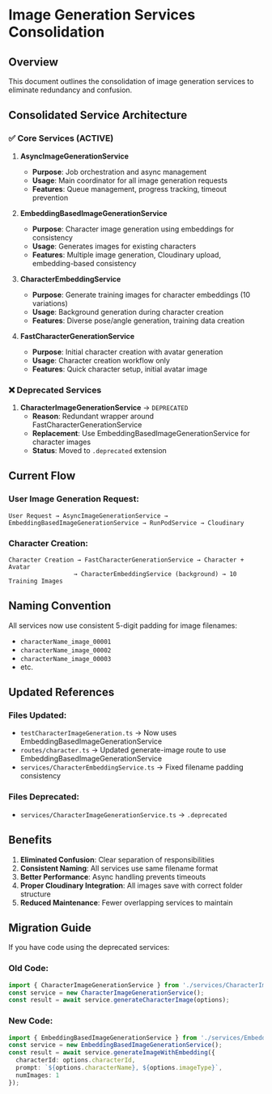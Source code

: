 # Image Generation Services Consolidation

## Overview
This document outlines the consolidation of image generation services to eliminate redundancy and confusion.

## Consolidated Service Architecture

### ✅ **Core Services (ACTIVE)**

1. **AsyncImageGenerationService** 
   - **Purpose**: Job orchestration and async management
   - **Usage**: Main coordinator for all image generation requests
   - **Features**: Queue management, progress tracking, timeout prevention

2. **EmbeddingBasedImageGenerationService**
   - **Purpose**: Character image generation using embeddings for consistency
   - **Usage**: Generates images for existing characters
   - **Features**: Multiple image generation, Cloudinary upload, embedding-based consistency

3. **CharacterEmbeddingService**
   - **Purpose**: Generate training images for character embeddings (10 variations)
   - **Usage**: Background generation during character creation
   - **Features**: Diverse pose/angle generation, training data creation

4. **FastCharacterGenerationService**
   - **Purpose**: Initial character creation with avatar generation
   - **Usage**: Character creation workflow only
   - **Features**: Quick character setup, initial avatar image

### ❌ **Deprecated Services**

1. **CharacterImageGenerationService** → `DEPRECATED`
   - **Reason**: Redundant wrapper around FastCharacterGenerationService
   - **Replacement**: Use EmbeddingBasedImageGenerationService for character images
   - **Status**: Moved to `.deprecated` extension

## Current Flow

### User Image Generation Request:
```
User Request → AsyncImageGenerationService → EmbeddingBasedImageGenerationService → RunPodService → Cloudinary
```

### Character Creation:
```
Character Creation → FastCharacterGenerationService → Character + Avatar
                  → CharacterEmbeddingService (background) → 10 Training Images
```

## Naming Convention

All services now use consistent 5-digit padding for image filenames:
- `characterName_image_00001`
- `characterName_image_00002`
- `characterName_image_00003`
- etc.

## Updated References

### Files Updated:
- `testCharacterImageGeneration.ts` → Now uses EmbeddingBasedImageGenerationService
- `routes/character.ts` → Updated generate-image route to use EmbeddingBasedImageGenerationService
- `services/CharacterEmbeddingService.ts` → Fixed filename padding consistency

### Files Deprecated:
- `services/CharacterImageGenerationService.ts` → `.deprecated`

## Benefits

1. **Eliminated Confusion**: Clear separation of responsibilities
2. **Consistent Naming**: All services use same filename format
3. **Better Performance**: Async handling prevents timeouts
4. **Proper Cloudinary Integration**: All images save with correct folder structure
5. **Reduced Maintenance**: Fewer overlapping services to maintain

## Migration Guide

If you have code using the deprecated services:

### Old Code:
```typescript
import { CharacterImageGenerationService } from './services/CharacterImageGenerationService';
const service = new CharacterImageGenerationService();
const result = await service.generateCharacterImage(options);
```

### New Code:
```typescript
import { EmbeddingBasedImageGenerationService } from './services/EmbeddingBasedImageGenerationService';
const service = new EmbeddingBasedImageGenerationService();
const result = await service.generateImageWithEmbedding({
  characterId: options.characterId,
  prompt: `${options.characterName}, ${options.imageType}`,
  numImages: 1
});
```
